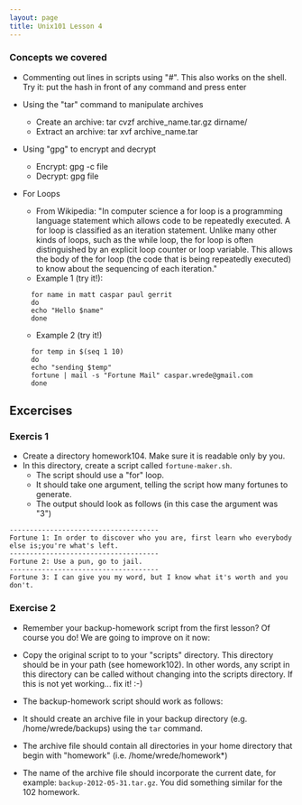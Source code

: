 ```yaml
---
layout: page
title: Unix101 Lesson 4
---
```


### Concepts we covered

  * Commenting out lines in scripts using "#". This also works on the
shell. Try it: put the hash in front of any command and press enter
  * Using the "tar" command to manipulate archives
    * Create an archive: tar cvzf archive_name.tar.gz dirname/
    * Extract an archive: tar xvf archive_name.tar

  * Using "gpg" to encrypt and decrypt
    * Encrypt: gpg -c file
    * Decrypt: gpg file
  * For Loops
    * From Wikipedia: "In computer science a for loop is a
programming language statement which allows code to be repeatedly
executed. A for loop is classified as an iteration statement. Unlike
many other kinds of loops, such as the while loop, the for loop is
often distinguished by an explicit loop counter or loop variable. This
allows the body of the for loop (the code that is being repeatedly
executed) to know about the sequencing of each iteration."
    * Example 1 (try it!):
    ```
      for name in matt caspar paul gerrit
      do
      echo "Hello $name"
      done
      ```
    * Example 2 (try it!)
    ```
      for temp in $(seq 1 10)
      do
      echo "sending $temp"
      fortune | mail -s "Fortune Mail" caspar.wrede@gmail.com
      done
      ```

## Excercises

### Exercis 1

  * Create a directory homework104. Make sure it is readable only by
you.
  * In this directory, create a script called `fortune-maker.sh`.
    * The script should use a "for" loop.
    * It should take one argument, telling the script how many
fortunes to generate.
    * The output should look as follows (in this case the argument was "3")

```
-------------------------------------
Fortune 1: In order to discover who you are, first learn who everybody else is;you're what's left.
-------------------------------------
Fortune 2: Use a pun, go to jail.
-------------------------------------
Fortune 3: I can give you my word, but I know what it's worth and you don't.
```



### Exercise 2

* Remember your backup-homework script from the first lesson? Of course you
do! We are going to improve on it now:

* Copy the original script to to your "scripts" directory. This
directory should be in your path (see homework102). In other words, any
script in this directory can be called without changing into the
scripts directory. If this is not yet working... fix it! :-)
* The backup-homework script should work as follows:

* It should create an archive file in your backup directory
(e.g. /home/wrede/backups) using the `tar` command.
* The archive file should contain all directories in your home
directory that begin with "homework" (i.e. /home/wrede/homework*)
* The name of the archive file should incorporate the current date, for
example: `backup-2012-05-31.tar.gz`.
You did something similar for the 102 homework.
